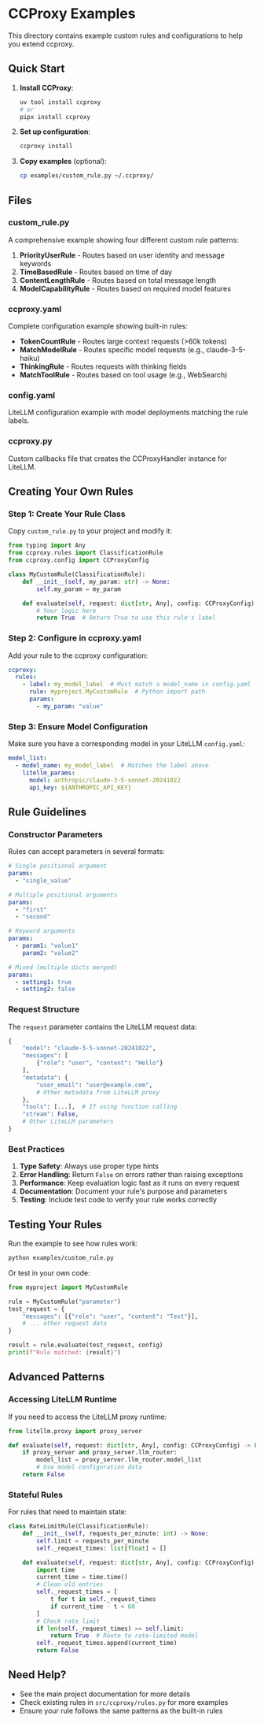 # CCProxy Examples

This directory contains example custom rules and configurations to help you extend ccproxy.

## Quick Start

1. **Install CCProxy**:
   ```bash
   uv tool install ccproxy
   # or
   pipx install ccproxy
   ```

2. **Set up configuration**:
   ```bash
   ccproxy install
   ```

3. **Copy examples** (optional):
   ```bash
   cp examples/custom_rule.py ~/.ccproxy/
   ```

## Files

### custom_rule.py
A comprehensive example showing four different custom rule patterns:

1. **PriorityUserRule** - Routes based on user identity and message keywords
2. **TimeBasedRule** - Routes based on time of day
3. **ContentLengthRule** - Routes based on total message length
4. **ModelCapabilityRule** - Routes based on required model features

### ccproxy.yaml
Complete configuration example showing built-in rules:
- **TokenCountRule** - Routes large context requests (>60k tokens)
- **MatchModelRule** - Routes specific model requests (e.g., claude-3-5-haiku)
- **ThinkingRule** - Routes requests with thinking fields
- **MatchToolRule** - Routes based on tool usage (e.g., WebSearch)

### config.yaml
LiteLLM configuration example with model deployments matching the rule labels.

### ccproxy.py
Custom callbacks file that creates the CCProxyHandler instance for LiteLLM.

## Creating Your Own Rules

### Step 1: Create Your Rule Class

Copy `custom_rule.py` to your project and modify it:

```python
from typing import Any
from ccproxy.rules import ClassificationRule
from ccproxy.config import CCProxyConfig

class MyCustomRule(ClassificationRule):
    def __init__(self, my_param: str) -> None:
        self.my_param = my_param

    def evaluate(self, request: dict[str, Any], config: CCProxyConfig) -> bool:
        # Your logic here
        return True  # Return True to use this rule's label
```

### Step 2: Configure in ccproxy.yaml

Add your rule to the ccproxy configuration:

```yaml
ccproxy:
  rules:
    - label: my_model_label  # Must match a model_name in config.yaml
      rule: myproject.MyCustomRule  # Python import path
      params:
        - my_param: "value"
```

### Step 3: Ensure Model Configuration

Make sure you have a corresponding model in your LiteLLM `config.yaml`:

```yaml
model_list:
  - model_name: my_model_label  # Matches the label above
    litellm_params:
      model: anthropic/claude-3-5-sonnet-20241022
      api_key: ${ANTHROPIC_API_KEY}
```

## Rule Guidelines

### Constructor Parameters

Rules can accept parameters in several formats:

```yaml
# Single positional argument
params:
  - "single_value"

# Multiple positional arguments
params:
  - "first"
  - "second"

# Keyword arguments
params:
  - param1: "value1"
    param2: "value2"

# Mixed (multiple dicts merged)
params:
  - setting1: true
  - setting2: false
```

### Request Structure

The `request` parameter contains the LiteLLM request data:

```python
{
    "model": "claude-3-5-sonnet-20241022",
    "messages": [
        {"role": "user", "content": "Hello"}
    ],
    "metadata": {
        "user_email": "user@example.com",
        # Other metadata from LiteLLM proxy
    },
    "tools": [...],  # If using function calling
    "stream": False,
    # Other LiteLLM parameters
}
```

### Best Practices

1. **Type Safety**: Always use proper type hints
2. **Error Handling**: Return `False` on errors rather than raising exceptions
3. **Performance**: Keep evaluation logic fast as it runs on every request
4. **Documentation**: Document your rule's purpose and parameters
5. **Testing**: Include test code to verify your rule works correctly

## Testing Your Rules

Run the example to see how rules work:

```bash
python examples/custom_rule.py
```

Or test in your own code:

```python
from myproject import MyCustomRule

rule = MyCustomRule("parameter")
test_request = {
    "messages": [{"role": "user", "content": "Test"}],
    # ... other request data
}

result = rule.evaluate(test_request, config)
print(f"Rule matched: {result}")
```

## Advanced Patterns

### Accessing LiteLLM Runtime

If you need to access the LiteLLM proxy runtime:

```python
from litellm.proxy import proxy_server

def evaluate(self, request: dict[str, Any], config: CCProxyConfig) -> bool:
    if proxy_server and proxy_server.llm_router:
        model_list = proxy_server.llm_router.model_list
        # Use model configuration data
    return False
```

### Stateful Rules

For rules that need to maintain state:

```python
class RateLimitRule(ClassificationRule):
    def __init__(self, requests_per_minute: int) -> None:
        self.limit = requests_per_minute
        self._request_times: list[float] = []

    def evaluate(self, request: dict[str, Any], config: CCProxyConfig) -> bool:
        import time
        current_time = time.time()
        # Clean old entries
        self._request_times = [
            t for t in self._request_times
            if current_time - t < 60
        ]
        # Check rate limit
        if len(self._request_times) >= self.limit:
            return True  # Route to rate-limited model
        self._request_times.append(current_time)
        return False
```

## Need Help?

- See the main project documentation for more details
- Check existing rules in `src/ccproxy/rules.py` for more examples
- Ensure your rule follows the same patterns as the built-in rules

